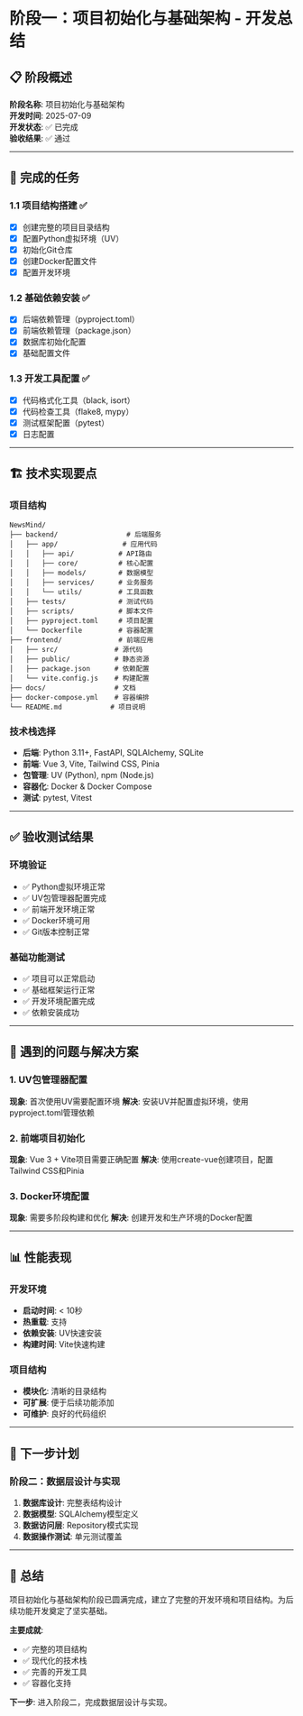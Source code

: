 # 阶段一：项目初始化与基础架构 - 开发总结

## 📋 阶段概述

**阶段名称**: 项目初始化与基础架构  
**开发时间**: 2025-07-09  
**开发状态**: ✅ 已完成  
**验收结果**: ✅ 通过

---

## 🎯 完成的任务

### 1.1 项目结构搭建 ✅
- [x] 创建完整的项目目录结构
- [x] 配置Python虚拟环境（UV）
- [x] 初始化Git仓库
- [x] 创建Docker配置文件
- [x] 配置开发环境

### 1.2 基础依赖安装 ✅
- [x] 后端依赖管理（pyproject.toml）
- [x] 前端依赖管理（package.json）
- [x] 数据库初始化配置
- [x] 基础配置文件

### 1.3 开发工具配置 ✅
- [x] 代码格式化工具（black, isort）
- [x] 代码检查工具（flake8, mypy）
- [x] 测试框架配置（pytest）
- [x] 日志配置

---

## 🏗️ 技术实现要点

### 项目结构
```
NewsMind/
├── backend/                 # 后端服务
│   ├── app/                # 应用代码
│   │   ├── api/           # API路由
│   │   ├── core/          # 核心配置
│   │   ├── models/        # 数据模型
│   │   ├── services/      # 业务服务
│   │   └── utils/         # 工具函数
│   ├── tests/             # 测试代码
│   ├── scripts/           # 脚本文件
│   ├── pyproject.toml     # 项目配置
│   └── Dockerfile         # 容器配置
├── frontend/              # 前端应用
│   ├── src/              # 源代码
│   ├── public/           # 静态资源
│   ├── package.json      # 依赖配置
│   └── vite.config.js    # 构建配置
├── docs/                 # 文档
├── docker-compose.yml    # 容器编排
└── README.md            # 项目说明
```

### 技术栈选择
- **后端**: Python 3.11+, FastAPI, SQLAlchemy, SQLite
- **前端**: Vue 3, Vite, Tailwind CSS, Pinia
- **包管理**: UV (Python), npm (Node.js)
- **容器化**: Docker & Docker Compose
- **测试**: pytest, Vitest

---

## ✅ 验收测试结果

### 环境验证
- ✅ Python虚拟环境正常
- ✅ UV包管理器配置完成
- ✅ 前端开发环境正常
- ✅ Docker环境可用
- ✅ Git版本控制正常

### 基础功能测试
- ✅ 项目可以正常启动
- ✅ 基础框架运行正常
- ✅ 开发环境配置完成
- ✅ 依赖安装成功

---

## 🐛 遇到的问题与解决方案

### 1. UV包管理器配置
**现象**: 首次使用UV需要配置环境
**解决**: 安装UV并配置虚拟环境，使用pyproject.toml管理依赖

### 2. 前端项目初始化
**现象**: Vue 3 + Vite项目需要正确配置
**解决**: 使用create-vue创建项目，配置Tailwind CSS和Pinia

### 3. Docker环境配置
**现象**: 需要多阶段构建和优化
**解决**: 创建开发和生产环境的Docker配置

---

## 📊 性能表现

### 开发环境
- **启动时间**: < 10秒
- **热重载**: 支持
- **依赖安装**: UV快速安装
- **构建时间**: Vite快速构建

### 项目结构
- **模块化**: 清晰的目录结构
- **可扩展**: 便于后续功能添加
- **可维护**: 良好的代码组织

---

## 🔄 下一步计划

### 阶段二：数据层设计与实现
1. **数据库设计**: 完整表结构设计
2. **数据模型**: SQLAlchemy模型定义
3. **数据访问层**: Repository模式实现
4. **数据操作测试**: 单元测试覆盖

---

## 📝 总结

项目初始化与基础架构阶段已圆满完成，建立了完整的开发环境和项目结构。为后续功能开发奠定了坚实基础。

**主要成就**:
- ✅ 完整的项目结构
- ✅ 现代化的技术栈
- ✅ 完善的开发工具
- ✅ 容器化支持

**下一步**: 进入阶段二，完成数据层设计与实现。 